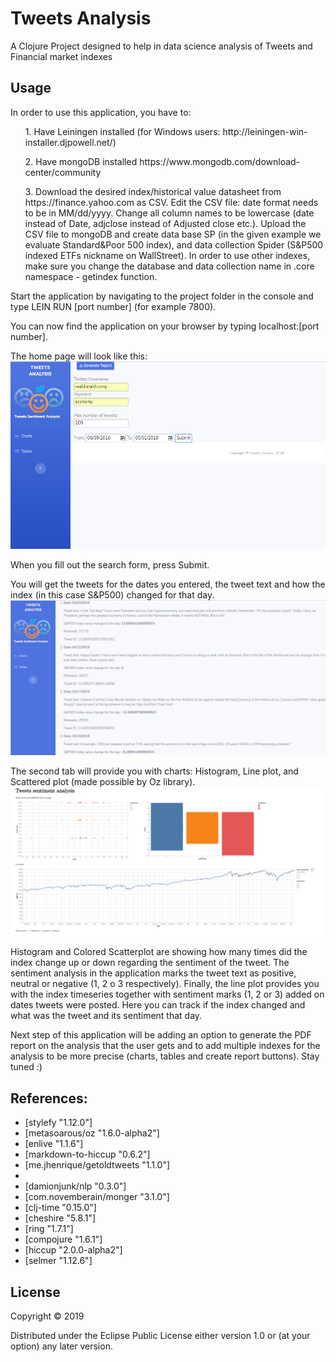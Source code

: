# Tweets Analysis

A Clojure Project designed to help in data science analysis of Tweets and Financial market indexes

## Usage

In order to use this application, you have to:
<ul>
1. Have Leiningen installed (for Windows users: http://leiningen-win-installer.djpowell.net/)</ul>
<ul>2. Have mongoDB installed https://www.mongodb.com/download-center/community </ul>
<ul>3. Download the desired index/historical value datasheet from https://finance.yahoo.com as CSV. Edit the CSV file: date format needs to be in MM/dd/yyyy. Change all column names to be lowercase (date instead of Date, adjclose instead of Adjusted close etc.). Upload the CSV file to mongoDB and create data base SP (in the given example we evaluate Standard&Poor 500 index), and data collection Spider (S&P500 indexed ETFs nickname on WallStreet). In order to use other indexes, make sure you change the database and data collection name in .core namespace - getindex function. </ul>


Start the application by navigating to the project folder in the console and type LEIN RUN [port number] (for example 7800).

You can now find the application on your browser by typing localhost:[port number].

The home page will look like this:
<img src="images/s1.PNG">

When you fill out the search form, press Submit.

You will get the tweets for the dates you entered, the tweet text and how the index (in this case S&P500) changed for that day.
<img src="images/s2.PNG">

The second tab will provide you with charts: Histogram, Line plot, and Scattered plot (made possible by Oz library).
<img src="images/s3.PNG">

Histogram and Colored Scatterplot are showing how many times did the index change up or down regarding the sentiment of the tweet.
The sentiment analysis in the application marks the tweet text as positive, neutral or negative (1, 2 o 3 respectively).
Finally, the line plot provides you with the index timeseries together with sentiment marks (1, 2 or 3) added on dates tweets were posted. Here you can track if the index changed and what was the tweet and its sentiment that day.

Next step of this application will be adding an option to generate the PDF report on the analysis that the user gets and to add multiple indexes for the analysis to be more precise (charts, tables and create report buttons). Stay tuned :)

## References:
<ul>
<li>[stylefy "1.12.0"]</li>
<li>[metasoarous/oz "1.6.0-alpha2"]</li>
<li>[enlive "1.1.6"]</li>
<li>[markdown-to-hiccup "0.6.2"]</li>
<li>[me.jhenrique/getoldtweets "1.1.0"]<li>
<li>[damionjunk/nlp "0.3.0"]</li>
<li>[com.novemberain/monger "3.1.0"]</li>
<li>[clj-time "0.15.0"]</li>
<li>[cheshire "5.8.1"]</li>
<li>[ring "1.7.1"]</li>
<li>[compojure "1.6.1"]</li>
<li>[hiccup "2.0.0-alpha2"]</li>
<li>[selmer "1.12.6"]</li>
</ul>
  

## License

Copyright © 2019 

Distributed under the Eclipse Public License either version 1.0 or (at
your option) any later version.
